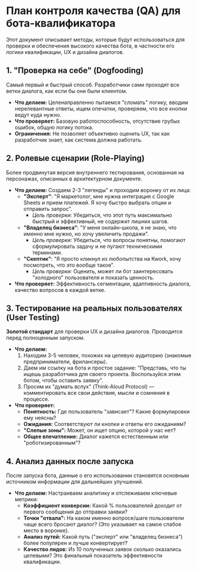 # План контроля качества (QA) для бота-квалификатора

Этот документ описывает методы, которые будут использоваться для проверки и обеспечения высокого качества бота, в частности его логики квалификации, UX и дизайна диалогов.

## 1. "Проверка на себе" (Dogfooding)

Самый первый и быстрый способ. Разработчики сами проходят все ветки диалога, как если бы они были клиентом.

- **Что делаем:** Целенаправленно пытаемся "сломать" логику, вводим нерелевантные ответы, ищем опечатки, проверяем, что все кнопки ведут куда нужно.
- **Что проверяет:** Базовую работоспособность, отсутствие грубых ошибок, общую логику потока.
- **Ограничения:** Не позволяет объективно оценить UX, так как разработчик знает, как система должна работать.

## 2. Ролевые сценарии (Role-Playing)

Более продвинутая версия внутреннего тестирования, основанная на персонажах, описанных в архитектурном документе.

- **Что делаем:** Создаем 2-3 "легенды" и проходим воронку от их лица:
    - **"Эксперт"**: "Я маркетолог, мне нужна интеграция с Google Sheets и прием платежей. Я хочу быстро выбрать опции и отправить запрос".
        - *Цель проверки:* Убедиться, что этот путь максимально быстрый и эффективный, не содержит лишних шагов.
    - **"Владелец бизнеса"**: "У меня онлайн-школа, я не знаю, что именно мне нужно, но хочу увеличить продажи".
        - *Цель проверки:* Убедиться, что вопросы понятны, помогают сформулировать задачу и не пугают техническими терминами.
    - **"Скептик"**: "Я просто кликнул из любопытства на Kwork, хочу посмотреть, что это вообще такое".
        - *Цель проверки:* Оценить, может ли бот заинтересовать "холодного" пользователя и показать ценность.
- **Что проверяет:** Эффективность сегментации, адаптивность диалога, качество вопросов в каждой ветке.

## 3. Тестирование на реальных пользователях (User Testing)

**Золотой стандарт** для проверки UX и дизайна диалогов. Проводится перед полноценным запуском.

- **Что делаем:** 
    1. Находим 3-5 человек, похожих на целевую аудиторию (знакомые предприниматели, фрилансеры).
    2. Даем им ссылку на бота и простое задание: "Представь, что ты ищешь разработчика для своего проекта. Воспользуйся этим ботом, чтобы оставить заявку".
    3. Просим их "думать вслух" (Think-Aloud Protocol) — комментировать все свои действия, мысли и сомнения в процессе.
- **Что проверяет:**
    - **Понятность:** Где пользователь "зависает"? Какие формулировки ему неясны?
    - **Ожидания:** Соответствуют ли кнопки и ответы его ожиданиям?
    - **"Слепые зоны":** Может, он ищет опцию, которой у нас нет?
    - **Общее впечатление:** Диалог кажется естественным или "роботизированным"?

## 4. Анализ данных после запуска

После запуска бота, данные о его использовании становятся основным источником информации для дальнейших улучшений.

- **Что делаем:** Настраиваем аналитику и отслеживаем ключевые метрики:
    - **Коэффициент конверсии:** Какой % пользователей доходит от первого сообщения до отправки заявки?
    - **Точки "отвала":** На каком именно вопросе/шаге пользователи чаще всего бросают диалог? (Это указывает на самое слабое место в воронке).
    - **Анализ путей:** Какой путь ("эксперт" или "владелец бизнеса") более популярен и лучше конвертирует?
    - **Качество лидов:** Из 10 полученных заявок сколько оказались целевыми? Это финальный показатель эффективности квалификации.
